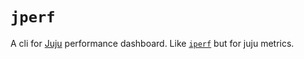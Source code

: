 # `jperf`

A cli for [Juju][juju] performance dashboard.
Like [`iperf`][iperf] but for juju metrics.

[juju]: https://juju.is/
[iperf]: https://iperf.fr/
